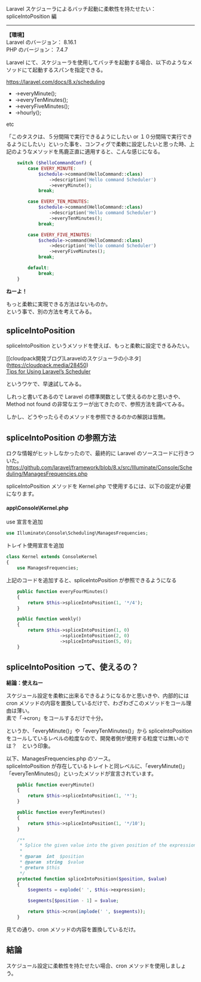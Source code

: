 Laravel スケジューラによるバッチ起動に柔軟性を持たせたい：spliceIntoPosition 編

__________________________________________________________________________________________
**【環境】**  
Laravel のバージョン： 8.16.1  
PHP のバージョン： 7.4.7  


Laravel にて、スケジューラを使用してバッチを起動する場合、以下のようなメソッドにて起動するスパンを指定できる。  

<https://laravel.com/docs/8.x/scheduling>  

 * ->everyMinute();
 * ->everyTenMinutes();
 * ->everyFiveMinutes();
 * ->hourly();

etc  

「このタスクは、５分間隔で実行できるようにしたい or １０分間隔で実行できるようにしたい」といった事を、コンフィグで柔軟に設定したいと思った時、上記のようなメソッドを馬鹿正直に適用すると、こんな感じになる。  

```php
    switch ($helloCommandConf) {
        case EVERY_MINUTE:
            $schedule->command(HelloCommand::class)
                ->description('Hello command Scheduler')
                ->everyMinute();
            break;

        case EVERY_TEN_MINUTES:
            $schedule->command(HelloCommand::class)
                ->description('Hello command Scheduler')
                ->everyTenMinutes();
            break;

        case EVERY_FIVE_MINUTES:
            $schedule->command(HelloCommand::class)
                ->description('Hello command Scheduler')
                ->everyFiveMinutes();
            break;

        default:
            break;
    }
```

**ねーよ！**  

もっと柔軟に実現できる方法はないものか。  
という事で、別の方法を考えてみる。  

## spliceIntoPosition
spliceIntoPosition というメソッドを使えば、もっと柔軟に設定できるみたい。  

 [\[cloudpack開発ブログ]Laravelのスケジューラの小ネタ](https://cloudpack.media/28450)  
[Tips for Using Laravel’s Scheduler](https://laravel-news.com/tips-for-using-laravels-scheduler)

というワケで、早速試してみる。  

しれっと書いてあるので Laravel の標準関数として使えるのかと思いきや、Method not found の非常なエラーが出てきたので、参照方法を調べてみる。  

しかし、どうやったらそのメソッドを参照できるのかの解説は皆無。  


## spliceIntoPosition の参照方法
ロクな情報がヒットしなかったので、最終的に Laravel のソースコードに行きついた。  
https://github.com/laravel/framework/blob/8.x/src/Illuminate/Console/Scheduling/ManagesFrequencies.php  

spliceIntoPosition メソッドを Kernel.php で使用するには、以下の設定が必要になります。  

#### app\Console\Kernel.php
use 宣言を追加
```php
use Illuminate\Console\Scheduling\ManagesFrequencies;
```
トレイト使用宣言を追加
```php
class Kernel extends ConsoleKernel
{
    use ManagesFrequencies;
```
上記のコードを追加すると、spliceIntoPosition が参照できるようになる
```php
    public function everyFourMinutes()
    {
        return $this->spliceIntoPosition(1, '*/4');
    }

    public function weekly()
    {
        return $this->spliceIntoPosition(1, 0)
                    ->spliceIntoPosition(2, 0)
                    ->spliceIntoPosition(5, 0);
    }
```

## spliceIntoPosition って、使えるの？

**結論：使えねー**  

スケジュール設定を柔軟に出来るできるようになるかと思いきや、内部的には cron メソッドの内容を置換しているだけで、わざわざこのメソッドをコール理由は薄い。  
素で「->cron」をコールするだけで十分。  

というか、「everyMinute()」や「everyTenMinutes()」から spliceIntoPosition をコールしているレベルの粒度なので、開発者側が使用する粒度では無いのでは？　という印象。  

以下、ManagesFrequencies.php のソース。  
spliceIntoPosition が存在しているトレイトと同レベルに、「everyMinute()」「everyTenMinutes()」といったメソッドが宣言されています。  


```php
    public function everyMinute()
    {
        return $this->spliceIntoPosition(1, '*');
    }
```

```php
    public function everyTenMinutes()
    {
        return $this->spliceIntoPosition(1, '*/10');
    }
```
```php
    /**
     * Splice the given value into the given position of the expression.
     *
     * @param  int  $position
     * @param  string  $value
     * @return $this
     */
    protected function spliceIntoPosition($position, $value)
    {
        $segments = explode(' ', $this->expression);

        $segments[$position - 1] = $value;

        return $this->cron(implode(' ', $segments));
    }
```

見ての通り、cron メソッドの内容を置換しているだけ。  


## 結論
スケジュール設定に柔軟性を持たせたい場合、cron メソッドを使用しましょう。


